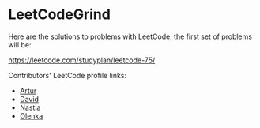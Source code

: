 # LeetCodeGrind

Here are the solutions to problems with LeetCode, the first set of problems will be:

https://leetcode.com/studyplan/leetcode-75/

Contributors' LeetCode profile links:

- [Artur](https://leetcode.com/PelArtur/)
- [David](https://leetcode.com/sTiro/)
- [Nastia](https://leetcode.com/Drakonchyk/)
- [Olenka](https://leetcode.com/olenkaaaaa/)
